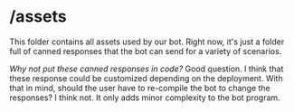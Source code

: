 # /assets
This folder contains all assets used by our bot. Right now, it's just a folder full of canned responses that the bot can send for a variety of scenarios. 

*Why not put these canned responses in code?* Good question. I think that these response could be customized depending on the deployment. With that in mind, should the user have to re-compile the bot to change the responses? I think not. It only adds minor complexity to the bot program.